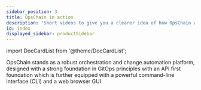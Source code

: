 ```yaml
---
sidebar_position: 3
title: OpsChain in action
description: 'Short videos to give you a clearer idea of how OpsChain works.'
id: index
displayed_sidebar: productSidebar
---
```


import DocCardList from '@theme/DocCardList';

OpsChain stands as a robust orchestration and change automation platform, designed with a strong foundation in GitOps principles with an API first foundation which is further equipped with a powerful command-line interface (CLI) and a web browser GUI.

<DocCardList />
